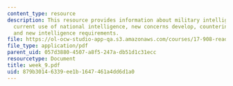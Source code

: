 ```yaml
---
content_type: resource
description: This resource provides information about military intelligence overview,
  current use of national intelligence, new concerns develop, counterinsurgency problem
  and new intelligence requirements.
file: https://ol-ocw-studio-app-qa.s3.amazonaws.com/courses/17-908-reading-seminar-in-social-science-intelligence-and-national-security-fall-2005/879b30146339ee1b1647461a4dd6d1a0_week_9.pdf
file_type: application/pdf
parent_uid: 057d3880-4507-a8f5-247a-db51d1c31ecc
resourcetype: Document
title: week_9.pdf
uid: 879b3014-6339-ee1b-1647-461a4dd6d1a0
---
```

